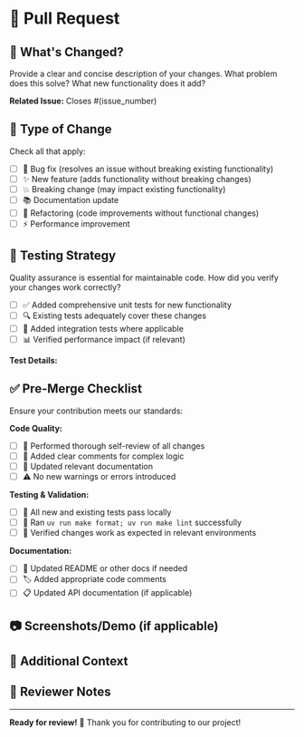 # 🚀 Pull Request

## 📝 What's Changed?

Provide a clear and concise description of your changes. What problem does this solve? What new functionality does it add?

**Related Issue:** Closes #(issue_number)

## 🔧 Type of Change

Check all that apply:

- [ ] 🐛 Bug fix (resolves an issue without breaking existing functionality)
- [ ] ✨ New feature (adds functionality without breaking changes)
- [ ] 💥 Breaking change (may impact existing functionality)
- [ ] 📚 Documentation update
- [ ] 🔄 Refactoring (code improvements without functional changes)
- [ ] ⚡ Performance improvement

## 🧪 Testing Strategy

Quality assurance is essential for maintainable code. How did you verify your changes work correctly?

- [ ] ✅ Added comprehensive unit tests for new functionality
- [ ] 🔍 Existing tests adequately cover these changes
- [ ] 🎯 Added integration tests where applicable
- [ ] 📊 Verified performance impact (if relevant)

**Test Details:**

<!-- Describe your testing approach, edge cases covered, etc. -->

## ✅ Pre-Merge Checklist

Ensure your contribution meets our standards:

**Code Quality:**

- [ ] 👀 Performed thorough self-review of all changes
- [ ] 💬 Added clear comments for complex logic
- [ ] 📖 Updated relevant documentation
- [ ] ⚠️ No new warnings or errors introduced

**Testing & Validation:**

- [ ] 🧪 All new and existing tests pass locally
- [ ] 🔧 Ran `uv run make format; uv run make lint` successfully
- [ ] 🎯 Verified changes work as expected in relevant environments

**Documentation:**

- [ ] 📝 Updated README or other docs if needed
- [ ] 🏷️ Added appropriate code comments
- [ ] 📋 Updated API documentation (if applicable)

## 📷 Screenshots/Demo (if applicable)

<!-- Add screenshots, GIFs, or demo links for UI changes -->

## 💭 Additional Context

<!-- Add any other relevant information, design decisions, or considerations -->

## 🤝 Reviewer Notes

<!-- Any specific areas you'd like reviewers to focus on? -->

---

**Ready for review!** 🎉 Thank you for contributing to our project!
